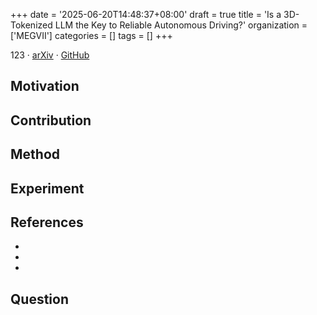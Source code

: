 +++
date = '2025-06-20T14:48:37+08:00'
draft = true
title = 'Is a 3D-Tokenized LLM the Key to Reliable Autonomous Driving?'
organization = ['MEGVII']
categories = []
tags = []
+++

123 &middot; [arXiv]() &middot; [GitHub]()

## Motivation


## Contribution


## Method


## Experiment


## References
- 
- 
- 

## Question
